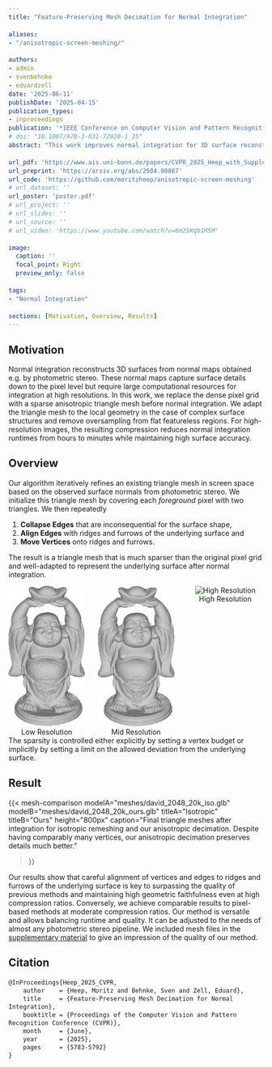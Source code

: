```yaml
---
title: "Feature-Preserving Mesh Decimation for Normal Integration"

aliases:
- "/anisotropic-screen-meshing/"

authors:
- admin
- svenbehnke
- eduardzell
date: '2025-06-11'
publishDate: '2025-04-15'
publication_types:
- inproceedings
publication: '*IEEE Conference on Computer Vision and Pattern Recognition (CVPR)}*'
# doi: "10.1007/978-3-031-72920-1_25"
abstract: "This work improves normal integration for 3D surface reconstruction by replacing dense pixel grids with sparse anisotropic triangle meshes. By adapting mesh density to local geometry -- preserving detail in complex areas while simplifying flat regions -- we achieve significant compression. This reduces processing time from hours to minutes for high-resolution images while maintaining accuracy"

url_pdf: 'https://www.ais.uni-bonn.de/papers/CVPR_2025_Heep_with_Supplementary.pdf'
url_preprint: 'https://arxiv.org/abs/2504.00867'
url_code: 'https://github.com/moritzheep/anisotropic-screen-meshing'
# url_dataset: ''
url_poster: 'poster.pdf'
# url_project: ''
# url_slides: ''
# url_source: ''
# url_video: 'https://www.youtube.com/watch?v=6m2SKqb1M5M'

image:
  caption: ''
  focal_point: Right
  preview_only: false

tags:
- "Normal Integration"

sections: [Motivation, Overview, Results]
---
```

## Motivation
Normal integration reconstructs 3D surfaces from normal maps obtained e.g. by photometric stereo. These normal maps capture surface details down to the pixel level but require large computational resources for integration at high resolutions. In this work, we replace the dense pixel grid with a sparse anisotropic triangle mesh before normal integration. We adapt the triangle mesh to the local geometry in the case of complex surface structures and remove oversampling from flat featureless regions.
For high-resolution images, the resulting compression reduces normal integration runtimes from hours to minutes while maintaining high surface accuracy.
## Overview
Our algorithm iteratively refines an existing triangle mesh in screen space based on the observed surface normals from photometric stereo. We initialize this triangle mesh by covering each *foreground* pixel with two triangles. We then repeatedly

1. **Collapse Edges** that are inconsequential for the surface shape,
2. **Align Edges** with ridges and furrows of the underlying surface and
2. **Move Vertices** onto ridges and furrows.

The result is a triangle mesh that is much sparser than the original pixel grid and well-adapted to represent the underlying surface after normal integration. 
<div style="display: flex; justify-content: space-between;">
  <figure style="width: 30%; margin: 0; text-align: center;">
    <img src="figures/image_cv01_rot000_anisotropic_GT_low.svg" alt="Low Resolution" style="width: 100%;">
    <figcaption>Low Resolution</figcaption>
  </figure>
  <figure style="width: 30%; margin: 0; text-align: center;">
    <img src="figures/image_cv01_rot000_anisotropic_GT_mid.svg" alt="Mid Resolution" style="width: 100%;">
    <figcaption>Mid Resolution</figcaption>
  </figure>
  <figure style="width: 30%; margin: 0; text-align: center;">
    <img src="figures/image_cv01_rot000_anisotropic_GT_high.svg" alt="High Resolution" style="width: 100%;">
    <figcaption>High Resolution</figcaption>
  </figure>
</div>
The sparsity is controlled either explicitly by setting a vertex budget or implicitly by setting a limit on the allowed deviation from the underlying surface.

## Result
{{< mesh-comparison 
    modelA="meshes/david_2048_20k_iso.glb" 
    modelB="meshes/david_2048_20k_ours.glb" 
    titleA="Isotropic" 
    titleB="Ours"
    height="800px"
    caption="Final triangle meshes after integration for isotropic remeshing and our anisotropic decimation. Despite having comparably many vertices, our anisotropic decimation preserves details much better."
>}}

Our results show that careful alignment of vertices and edges to ridges and furrows of the underlying surface is key to surpassing the quality of previous methods and maintaining high geometric faithfulness even at high compression ratios. Conversely, we achieve comparable results to pixel-based methods at moderate compression ratios. Our method is versatile and allows balancing runtime and quality. It can be adjusted to the needs of almost any photometric stereo pipeline. We included mesh files in the [supplementary material](https://drive.google.com/uc?export=download&id=1VaV_LrEw-LG2u2VpW7cDcjJjfyHCDcxh) to give an impression of the quality of our method.

## Citation

```
@InProceedings{Heep_2025_CVPR,
    author    = {Heep, Moritz and Behnke, Sven and Zell, Eduard},
    title     = {Feature-Preserving Mesh Decimation for Normal Integration},
    booktitle = {Proceedings of the Computer Vision and Pattern Recognition Conference (CVPR)},
    month     = {June},
    year      = {2025},
    pages     = {5783-5792}
}
```
